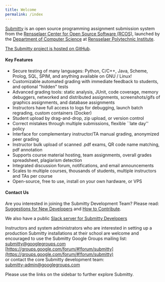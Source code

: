 ```yaml
---
title: Welcome
permalink: /index
---
```


[Submitty](http://submitty.org) is an open source programming
assignment submission system from the 
[Rensselaer Center for Open Source Software (RCOS)](https://rcos.io/), 
launched by the
[Department of Computer Science](http://www.cs.rpi.edu/) at
[Rensselaer Polytechnic Institute](http://www.rpi.edu/).

[The Submitty project is hosted on GitHub](https://github.com/Submitty/). 


#### Key Features

*  Secure testing of many languages: Python, C/C++, Java, Scheme, Prolog, SQL, SPIM, and anything available on GNU / Linux!
*  Customizable automated grading with immediate feedback to students, and optional "hidden" tests
*  Advanced grading tools: static analysis, JUnit, code coverage, memory debuggers, networked and distributed assignments, screenshots/gifs of graphics assignments, and database assignments
*  Instructors have full access to logs for debugging, launch batch regrading, custom containers (Docker)
*  Student upload by drag-and-drop, zip upload, or version control
*  Correct mistakes through multiple submissions, flexible ``late day'' policy
*  Interface for complementary instructor/TA manual grading, anonymized peer grading
*  Instructor bulk upload of scanned .pdf exams, QR code name matching, pdf annotation
*  Supports course material hosting, team assignments, overall grades spreadsheet, plagiarism detection
*  Integrated discussion forum, notifications, and email announcements
*  Scales to multiple courses, thousands of students, multiple instructors and TAs per course
*  Open-source, free to use, install on your own hardware, or VPS


#### Contact Us

Are you interested in joining the Submitty Development Team?  Please read:  
[Suggestions for New Developers](/developer)  and  [How to Contribute](/developer/how_to_contribute).

We also have a public [Slack server for Submitty Developers](https://join.slack.com/t/submitty/shared_invite/enQtMzE1NzgyMzUzNzI5LWZhOGM4NWU4M2U3ZmM2ZmM5NTYwNjk3NTc5Yjg1ZGRlYzU1MjcwYWNkNGYxZjk2YTk3ZmEyODY3MjEyOTc0M2E)


Instructors and system administrators who are interested in setting up a
production Submitty installations at their school are welcome and encouraged to
use the Submitty Google Groups mailing list:  
[submitty@googlegroups.com](mailto:submitty@googlegroups.com)  
[https://groups.google.com/forum/#!forum/submitty](https://groups.google.com/forum/#!forum/submitty)  
or contact the core Submitty development team:  
[submitty-admin@googlegroups.com](mailto:submitty-admin@googlegroups.com)


Please use the links on the sidebar to further explore Submitty.

